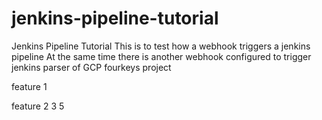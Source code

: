 # jenkins-pipeline-tutorial
Jenkins Pipeline Tutorial
 This is to test how a webhook triggers a jenkins pipeline
 At the same time there is another webhook configured to trigger jenkins parser of GCP fourkeys project 

feature 1


feature 2
3
5
